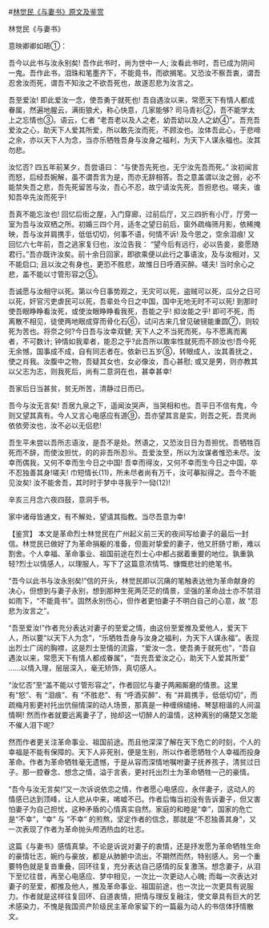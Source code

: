 #[林觉民《与妻书》原文及鉴赏](https://www.vrrw.net/wx/10384.html)

林觉民《与妻书》

意映卿卿如晤①：

吾今以此书与汝永别矣! 吾作此书时，尚为世中一人; 汝看此书时，吾已成为阴间一鬼。吾作此书，泪珠和笔墨齐下，不能竟书，而欲搁笔。又恐汝不察吾衷，谓吾忍舍汝而死，谓吾不知汝之不欲吾死也，故遂忍悲为汝言之。

吾至爱汝! 即此爱汝一念，使吾勇于就死也! 吾自遇汝以来，常愿天下有情人都成眷属，然遍地腥云，满街狼犬，称心快意，几家能够? 司马青衫②，吾不能学太上之忘情也③。语云，仁者 “老吾老以及人之老，幼吾幼以及人之幼④”。吾充吾爱汝之心，助天下人爱其所爱，所以敢先汝而死，不顾汝也。汝体吾此心，于悲啼之余，亦以天下人为念，当亦乐牺牲吾身与汝身之福利，为天下人谋永福也。汝其勿悲。

汝忆否? 四五年前某夕，吾尝语曰： “与使吾先死也，无宁汝先吾而死。” 汝初闻言而怒，后经吾婉解，虽不谓吾言为是，而亦无辞相答。吾之意盖谓以汝之弱，必不能禁失吾之悲，吾先死留苦与汝，吾心不忍，故宁请汝先死，吾担悲也。嗟夫，谁知吾卒先汝而死乎!

吾真不能忘汝也! 回忆后街之屋，入门穿廊，过前后厅，又三四折有小厅，厅旁一室为吾与汝双栖之所。初婚三四个月，适冬之望日前后，窗外疏梅筛月影，依稀掩映，吾与汝并肩携手，低低切切，何事不语，何情不诉! 及今思之，空余泪痕! 又回忆六七年前，吾之逃家复归也，汝泣告我： “望今后有远行，必以告妾，妾愿随君行。”吾亦既许汝矣。前十余日回家，即欲乘便以此行之事语汝，及与汝相对，又不能启口; 且以汝之有身也，更恐不胜悲，故惟日日呼酒买醉。嗟夫! 当时余心之悲，盖不能以寸管形容之⑤。

吾诚愿与汝相守以死。第以今日事势观之，无灾可以死，盗贼可以死，瓜分之日可以死，奸官污吏虐民可以死，吾辈处今日之中国，国中无地无时不可以死! 到那时使吾眼睁睁看汝死，或使汝眼睁睁看我死，吾能之乎! 抑汝能之乎! 即可不死，而离散不相见，徒使两地眼成穿而骨化石⑥，试问古来几曾见破镜能重圆⑦，则较死为苦也。将奈之何?今日吾与汝幸双健; 天下人之不当死而死，与不愿离而离者，不可数计; 钟情如我辈者，能忍之乎?此吾所以敢率性就死而不顾汝也!吾今死无余憾，国事成不成，自有同志者在。依新已五岁⑧，转眼成人，汝其善抚之，使之肖我。汝腹中之物，吾疑其女也，女必像汝，吾心甚慰; 或又是男，则亦教其以父志为志，则我死后，尚有二意洞在也，甚幸甚幸!

吾家后日当甚贫，贫无所苦，清静过日而已。

吾今与汝无言矣! 吾居九泉之下，遥闻汝哭声，当哭相和也。吾平日不信有鬼，今则又望其真有。今人又言心电感应有道⑨，吾亦望其言是实，则吾之死，吾灵尚依依旁汝也，汝不必以无侣悲!

吾生平未尝以吾所志语汝，是吾不是处。然语之，又恐汝日日为吾担忧。吾牺牲百死而不辞，而使汝担忧，的的非吾所忍⑩。吾爱汝至，所以为汝谋者惟恐未尽。汝幸而偶我，又何不幸而生今日之中国! 吾幸而得汝，又何不幸而生今日之中国，卒不忍独善其身!嗟夫! 巾短情长(11)，所未尽者尚有万千，汝可摹拟得之。吾今不能见汝矣! 汝不能舍吾，其时时于梦中寻我乎?一恸(12)!

辛亥三月念六夜四鼓，意洞手书。

家中诸母皆通文，有不解处，望请其指教。当尽吾意为幸!



【鉴赏】 本文是革命烈士林觉民在广州起义前三天的夜间写给妻子的最后一封信。林觉民已做好了为革命捐躯的准备，但面对挚爱的妻子，他又肝肠寸断，难以割舍。个人幸福、革命事业、祖国前途在烈士心中都占据着重要的地位。孰重孰轻?烈士以情感人，以理服人，写下了这篇意浓情笃、慷慨悲壮的绝笔书。

“吾今以此书与汝永别矣!”信的开头，林觉民即以沉痛的笔触表达他为革命献身的决心，但想到与妻子永别，想到那种生死两茫茫的情景，坚强的革命战士亦不禁泪如雨下，“不能竟书”。固然永别伤心，但作者更怕妻子不明白自己的心意，故 “忍悲为汝言之”。

“吾至爱汝!”作者充分表达对妻子的至爱之情，由这份至爱推及爱他人，爱天下人，所以要“以天下人为念”，“乐牺牲吾身与汝身之福利，为天下人谋永福”。表现出烈士广阔的胸襟，这是烈士至情的流露，“爱汝一念，使吾勇于就死也”，“吾自遇汝以来，常愿天下有情人都成眷属”，“吾充吾爱汝之心，助天下人爱其所爱” ……以情入理，层层深入，毫无矫饰，真切感人。

“汝忆否”至“盖不能以寸管形容之”，作者回忆与妻子两厢厮磨的情景。这里有“怒”、有 “泪痕”、有 “不胜悲”、有 “呼酒买醉”、有 “并肩携手，低低切切”，而疏梅月影更衬托出伉俪情深的动人场景，那真是一种缠绵缱绻、琴瑟相谐的人间温情啊! 然而作者就要远离妻子了，抛却这一切醉人的温情，这种离别的痛楚又怎能不催人泪下呢?

然而作者更关注革命事业、祖国前途。而且他深深了解在天下危亡的时刻，个人的幸福是不能有保障的。天下人非死别，便是生别，所以作者愿牺牲个人幸福而投身革命。作者为革命牺牲毫无遗憾，于是从容而深情地嘱咐妻子抚养孩子，清贫过日子。那一腔眷念、想念之情，溢于言表，更衬托出烈士为革命牺牲一己的豪情。

“吾今与汝无言矣!”又一次诉说依恋之情，作者愿心电感应，永伴妻子，这动人的情感已达到顶峰，让人悲从中来，唏嘘不已。作者后悔当初没有告诉妻子，但又害怕妻子为自己担忧，这种矛盾的心情真实自然。家庭的和睦是“幸”，国家的危亡是“不幸”，“幸” 与 “不幸” 的煎熬，坚定作者的信念，那就是“不忍独善其身”，又一次表现了作者为革命抛头颅洒热血的壮志。

这篇《与妻书》感情真挚。不论是诉说对妻子的衷情，还是抒发愿为革命牺牲生命的豪情壮志，婉约与豪放，都是从肺腑中流出，不期然而然，特别感人。另一个重要特色就是复沓重叠，回环往复，充分表达自己感情的反复激荡。想念妻子，从泪下至忆往昔，再至心电感应、梦中相见，一次比一次更动人心魄; 而每一次表达对妻子的至爱，都推及他人，推及革命事业、祖国前途，也一次比一次更具有说服力。作者就是这样往复回环、自道衷情，把情与理反复融注，使文章具有巨大的艺术感染力，不愧是我国资产阶级民主革命家留下的一篇最为动人的书信体抒情散文。

